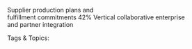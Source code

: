 Supplier production plans and  
fulfillment commitments
42%
Vertical collaborative enterprise  
and partner integration

   Tags & Topics:
   